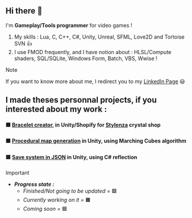 ## Hi there 👋

I'm **Gameplay/Tools programmer** for video games ! 

1. My skills : Lua, C, C++, C#, Unity, Unreal, SFML, Love2D and Tortoise SVN 👍
1. I use FMOD frequently, and I have notion about : HLSL/Compute shaders, SQL/SQLite, Windows Form, Batch, VBS, Wwise !
   
> [!NOTE]
> If you want to know more about me, I redirect you to my [LinkedIn Page](https://www.linkedin.com/in/marc-charre/) 😃


## I made theses personnal projects, if you interested about my work : 

#### 🟧 [Bracelet creator](https://github.com/Marconino/BraceletCreator), in Unity/Shopify for [Stylenza](https://stylenzamineraux.fr/) crystal shop
#### 🟧 [Procedural map generation](https://github.com/Marconino/ProceduralGeneration) in Unity, using Marching Cubes algorithm 
#### 🟩 [Save system in JSON](https://github.com/Marconino/JsonSerialization) in Unity, using C# reflection


> [!IMPORTANT]
> - _**Progress state :**_
>   - _Finished/Not going to be updated =_ 🟩
>   - _Currently working on it =_ 🟧
>   - _Coming soon =_ 🟦

